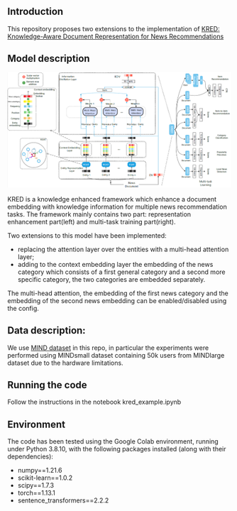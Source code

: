 ## Introduction

This repository proposes two extensions to the implementation of [KRED: Knowledge-Aware Document Representation for News Recommendations](https://arxiv.org/abs/1910.11494)

## Model description

![](./framework.PNG)

KRED is a knowledge enhanced framework which enhance a document embedding with knowledge information for multiple news recommendation tasks. The framework mainly contains two part: representation enhancement part(left) and multi-task training part(right).

Two extensions to this model have been implemented:
- replacing the attention layer over the entities with a multi-head attention layer;
- adding to the context embedding layer the embedding of the news category which consists of a first general category and a second more specific category, the two categories are embedded separately.

The multi-head attention, the embedding of the first news category and the embedding of the second news embedding can be enabled/disabled using the config.

##  Data description:

We use [MIND dataset](https://msnews.github.io) in this repo, in particular the experiments were performed using MINDsmall dataset containing 50k users from MINDlarge dataset due to the hardware limitations.

##  Running the code

Follow the instructions in the notebook kred_example.ipynb


## Environment
The code has been tested using the Google Colab environment, running under Python 3.8.10, with the following packages installed (along with their dependencies):
- numpy==1.21.6
- scikit-learn==1.0.2
- scipy==1.7.3
- torch==1.13.1
- sentence_transformers==2.2.2
